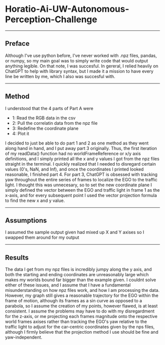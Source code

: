 # Horatio-Ai-UW-Autonomous-Perception-Challenge


---
## Preface 

Although I've use python before, I've never worked with .npz files, pandas, or numpy, so my main goal was to simply write code that would output anything legible. On that note, I was succesful. In gereral, I relied heavily on ChatGPT to help with library syntax, but I made it a mission to have every line be written by me, which I also was succesful with.

---
## Method
I understood that the 4 parts of Part A were 
- 1: Read the RGB data in the csv
- 2: Pull the correlatin data from the npz file
- 3: Redefine the coordinate plane
- 4: Plot it
  
I decided to just be able to do part 1 and 2 as one method as they went along hand in hand, and I put away part 3 originally. Thus, the first iteration of my readData() function had no worldFrameReference or x/y axis definitions, and I simply printed all the x and y values I got from the npz files straight in the terminal. I quickly realized that I needed to disregard certain values (0's, NaN, and Inf), and once the coordinates I printed looked reasonable, I finished part 4. For part 3, ChatGPT is obsessed with tracking yaw throughout the entire series of frames to localize the EGO to the traffic light. I thought this was unnecesary, so to set the new coordinate plane I simply defined the vector between the EGO and traffic light in frame 1 as the x-axis, and for every subsequent point I used the vector projection formula to find the new x and y value.

---
## Assumptions
I assumed the sample output given had mixed up X and Y axises so I swapped them around for my output

---
## Results
The data I get from my npz files is incredibly jumpy along the y axis, and both the starting and ending coordinates are unreasonably large which makes my worlds bound far bigger than the example given. I couldnt solve either of these issues, and I assume that I have a fundamental misunderstanding on how npz files work, and how I am processing the data. However, my graph still gives a reasonable trajectory for the EGO within the frame of motion, although its frames as a sin curve as opposed to a parabola, so I assume the creation of my points, however flawed, is at least consistent. I assume the problems may have to do with my disregardment for the z-axis, or me projecting each frames magnitude onto the respective world frames axises rather than tracking the EGO's yaw relative to the traffic light to adjust for the car-centric coordinates given by the nps files, although I firmly believe that the projection method I use should be fine and yaw-independent.
